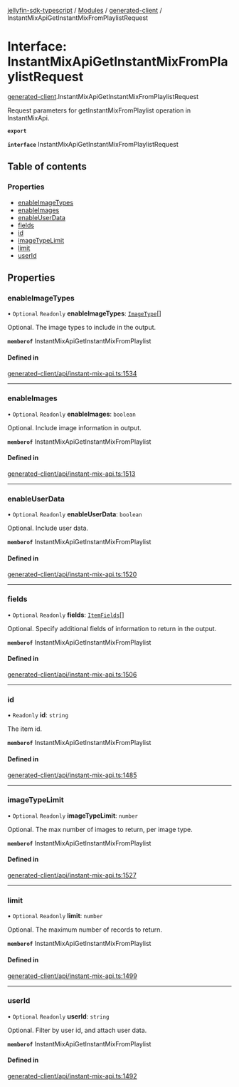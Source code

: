 [jellyfin-sdk-typescript](../README.md) / [Modules](../modules.md) / [generated-client](../modules/generated_client.md) / InstantMixApiGetInstantMixFromPlaylistRequest

# Interface: InstantMixApiGetInstantMixFromPlaylistRequest

[generated-client](../modules/generated_client.md).InstantMixApiGetInstantMixFromPlaylistRequest

Request parameters for getInstantMixFromPlaylist operation in InstantMixApi.

**`export`**

**`interface`** InstantMixApiGetInstantMixFromPlaylistRequest

## Table of contents

### Properties

- [enableImageTypes](generated_client.InstantMixApiGetInstantMixFromPlaylistRequest.md#enableimagetypes)
- [enableImages](generated_client.InstantMixApiGetInstantMixFromPlaylistRequest.md#enableimages)
- [enableUserData](generated_client.InstantMixApiGetInstantMixFromPlaylistRequest.md#enableuserdata)
- [fields](generated_client.InstantMixApiGetInstantMixFromPlaylistRequest.md#fields)
- [id](generated_client.InstantMixApiGetInstantMixFromPlaylistRequest.md#id)
- [imageTypeLimit](generated_client.InstantMixApiGetInstantMixFromPlaylistRequest.md#imagetypelimit)
- [limit](generated_client.InstantMixApiGetInstantMixFromPlaylistRequest.md#limit)
- [userId](generated_client.InstantMixApiGetInstantMixFromPlaylistRequest.md#userid)

## Properties

### enableImageTypes

• `Optional` `Readonly` **enableImageTypes**: [`ImageType`](../enums/generated_client.ImageType.md)[]

Optional. The image types to include in the output.

**`memberof`** InstantMixApiGetInstantMixFromPlaylist

#### Defined in

[generated-client/api/instant-mix-api.ts:1534](https://github.com/thornbill/jellyfin-sdk-typescript/blob/0f61f16/src/generated-client/api/instant-mix-api.ts#L1534)

___

### enableImages

• `Optional` `Readonly` **enableImages**: `boolean`

Optional. Include image information in output.

**`memberof`** InstantMixApiGetInstantMixFromPlaylist

#### Defined in

[generated-client/api/instant-mix-api.ts:1513](https://github.com/thornbill/jellyfin-sdk-typescript/blob/0f61f16/src/generated-client/api/instant-mix-api.ts#L1513)

___

### enableUserData

• `Optional` `Readonly` **enableUserData**: `boolean`

Optional. Include user data.

**`memberof`** InstantMixApiGetInstantMixFromPlaylist

#### Defined in

[generated-client/api/instant-mix-api.ts:1520](https://github.com/thornbill/jellyfin-sdk-typescript/blob/0f61f16/src/generated-client/api/instant-mix-api.ts#L1520)

___

### fields

• `Optional` `Readonly` **fields**: [`ItemFields`](../enums/generated_client.ItemFields.md)[]

Optional. Specify additional fields of information to return in the output.

**`memberof`** InstantMixApiGetInstantMixFromPlaylist

#### Defined in

[generated-client/api/instant-mix-api.ts:1506](https://github.com/thornbill/jellyfin-sdk-typescript/blob/0f61f16/src/generated-client/api/instant-mix-api.ts#L1506)

___

### id

• `Readonly` **id**: `string`

The item id.

**`memberof`** InstantMixApiGetInstantMixFromPlaylist

#### Defined in

[generated-client/api/instant-mix-api.ts:1485](https://github.com/thornbill/jellyfin-sdk-typescript/blob/0f61f16/src/generated-client/api/instant-mix-api.ts#L1485)

___

### imageTypeLimit

• `Optional` `Readonly` **imageTypeLimit**: `number`

Optional. The max number of images to return, per image type.

**`memberof`** InstantMixApiGetInstantMixFromPlaylist

#### Defined in

[generated-client/api/instant-mix-api.ts:1527](https://github.com/thornbill/jellyfin-sdk-typescript/blob/0f61f16/src/generated-client/api/instant-mix-api.ts#L1527)

___

### limit

• `Optional` `Readonly` **limit**: `number`

Optional. The maximum number of records to return.

**`memberof`** InstantMixApiGetInstantMixFromPlaylist

#### Defined in

[generated-client/api/instant-mix-api.ts:1499](https://github.com/thornbill/jellyfin-sdk-typescript/blob/0f61f16/src/generated-client/api/instant-mix-api.ts#L1499)

___

### userId

• `Optional` `Readonly` **userId**: `string`

Optional. Filter by user id, and attach user data.

**`memberof`** InstantMixApiGetInstantMixFromPlaylist

#### Defined in

[generated-client/api/instant-mix-api.ts:1492](https://github.com/thornbill/jellyfin-sdk-typescript/blob/0f61f16/src/generated-client/api/instant-mix-api.ts#L1492)
